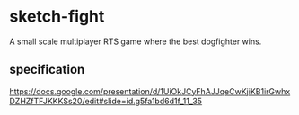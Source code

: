 # sketch-fight
A small scale multiplayer RTS game where the best dogfighter wins.

## specification

https://docs.google.com/presentation/d/1UiOkJCyFhAJJqeCwKjiKB1irGwhxDZHZfTFJKKKSs20/edit#slide=id.g5fa1bd6d1f_11_35
